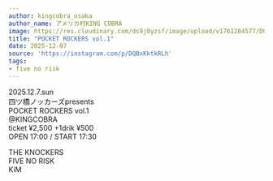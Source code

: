 ```yaml
---
author: kingcobra_osaka
author_name: アメリカ村KING COBRA
image: https://res.cloudinary.com/ds9j0yzsf/image/upload/v1761284577/DQBxKktkRLh.jpg
title: "POCKET ROCKERS vol.1"
date: 2025-12-07
source: 'https://instagram.com/p/DQBxKktkRLh'
tags:
- five no risk
---
```

2025.12.7.sun<br>
 四ツ橋ノッカーズpresents<br>
POCKET ROCKERS vol.1<br>
@KINGCOBRA<br>
ticket ¥2,500 +1drik ¥500<br>
OPEN 17:00 / START 17:30

THE KNOCKERS<br>
FIVE NO RISK<br>
KiM